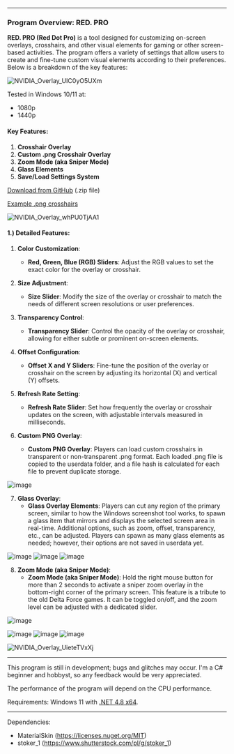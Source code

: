 ***

### Program Overview: RED. PRO
**RED. PRO (Red Dot Pro)** is a tool designed for customizing on-screen overlays, crosshairs, and other visual elements for gaming or other screen-based activities. The program offers a variety of settings that allow users to create and fine-tune custom visual elements according to their preferences. Below is a breakdown of the key features:

![NVIDIA_Overlay_UIC0yO5UXm](https://github.com/user-attachments/assets/cba245ea-f3c2-4d42-bcf7-97e4ed2e2658)

Tested in Windows 10/11 at:
- 1080p
- 1440p

#### Key Features:

1. **Crosshair Overlay**
2. **Custom .png Crosshair Overlay**
3. **Zoom Mode (aka Sniper Mode)**
4. **Glass Elements**
5. **Save/Load Settings System**

[Download from GitHub](https://github.com/mbnq/red.pro/releases) (.zip file)

[Example .png crosshairs](https://github.com/mbnq/red.pro/tree/master/png)

![NVIDIA_Overlay_whPU0TjAA1](https://github.com/user-attachments/assets/fe815beb-469a-42f4-9e58-9c63c8b9bcff)

#### 1.) Detailed Features:

1. **Color Customization**:
   - **Red, Green, Blue (RGB) Sliders**: Adjust the RGB values to set the exact color for the overlay or crosshair.
   
2. **Size Adjustment**:
   - **Size Slider**: Modify the size of the overlay or crosshair to match the needs of different screen resolutions or user preferences.

3. **Transparency Control**:
   - **Transparency Slider**: Control the opacity of the overlay or crosshair, allowing for either subtle or prominent on-screen elements.

4. **Offset Configuration**:
   - **Offset X and Y Sliders**: Fine-tune the position of the overlay or crosshair on the screen by adjusting its horizontal (X) and vertical (Y) offsets.

5. **Refresh Rate Setting**:
   - **Refresh Rate Slider**: Set how frequently the overlay or crosshair updates on the screen, with adjustable intervals measured in milliseconds.

6. **Custom PNG Overlay**:
   - **Custom PNG Overlay**: Players can load custom crosshairs in transparent or non-transparent .png format. Each loaded .png file is copied to the userdata folder, and a file hash is calculated for each file to prevent duplicate storage.

![image](https://github.com/user-attachments/assets/66bc06d3-e2a7-4c0b-9a42-5a50f499b7b6)

7. **Glass Overlay**:
   - **Glass Overlay Elements**: Players can cut any region of the primary screen, similar to how the Windows screenshot tool works, to spawn a glass item that mirrors and displays the selected screen area in real-time. Additional options, such as zoom, offset, transparency, etc., can be adjusted. Players can spawn as many glass elements as needed; however, their options are not saved in userdata yet.

![image](https://github.com/user-attachments/assets/dde6de70-0f4d-49d8-8453-b2427b9d87b6)
![image](https://github.com/user-attachments/assets/8bf0c99b-7da3-4bc3-9c7c-7ffa3d1691be)
![image](https://github.com/user-attachments/assets/52be35c2-6908-4543-a277-5597d7f640dc)


8. **Zoom Mode (aka Sniper Mode)**:
   - **Zoom Mode (aka Sniper Mode)**: Hold the right mouse button for more than 2 seconds to activate a sniper zoom overlay in the bottom-right corner of the primary screen. This feature is a tribute to the old Delta Force games. It can be toggled on/off, and the zoom level can be adjusted with a dedicated slider.

![image](https://github.com/user-attachments/assets/c0731f90-ced1-4c6d-aaef-9eaa0e7538eb)

![image](https://github.com/user-attachments/assets/df525056-0eb1-4614-afe9-c94d3d0af61c)
![image](https://github.com/user-attachments/assets/3d1cebda-4de6-43ab-84d2-5cc0f2f0b0bc)
![image](https://github.com/user-attachments/assets/1dadb01d-31ac-44cc-9072-1042041a927d)

![NVIDIA_Overlay_UieteTVxXj](https://github.com/user-attachments/assets/ff1cec74-fa74-4715-8f5a-16528df585f3)

---

This program is still in development; bugs and glitches may occur. 
I'm a C# beginner and hobbyst, so any feedback would be very appreciated.

The performance of the program will depend on the CPU performance. 

Requirements: Windows 11 with [.NET 4.8 x64](https://dotnet.microsoft.com/en-us/download/dotnet-framework).

---

Dependencies:
  - MaterialSkin (https://licenses.nuget.org/MIT)
  - stoker_1 (https://www.shutterstock.com/pl/g/stoker_1)
